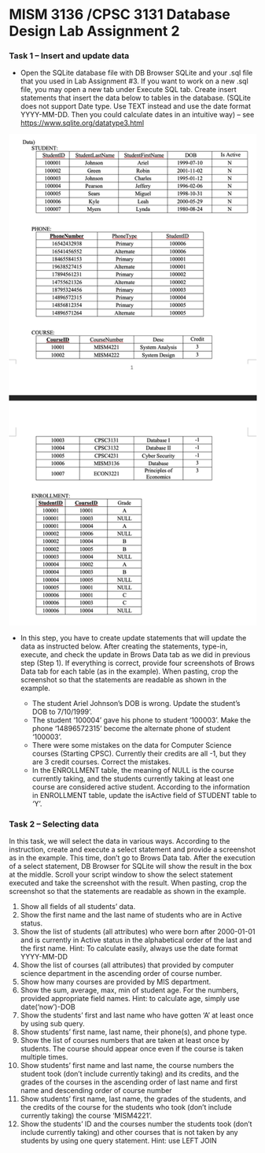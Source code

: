 # MISM 3136 /CPSC 3131 Database Design Lab Assignment 2

### Task 1 – Insert and update data

- Open the SQLite database file with DB Browser SQLite and your .sql file that you used in Lab Assignment #3. If you want to work on a new .sql file, you may open a new tab under Execute SQL tab. Create insert statements that insert the data below to tables in the database. (SQLite does not support Date type. Use TEXT instead and use the date format YYYY-MM-DD. Then you could calculate dates in an intuitive way) – see https://www.sqlite.org/datatype3.html

![Chart](chart.png)

- In this step, you have to create update statements that will update the data as instructed below. After creating the statements, type-in, execute, and check the update in Brows Data tab as we did in previous step (Step 1). If everything is correct, provide four screenshots of Brows Data tab for each table (as in the example). When pasting, crop the screenshot so that the statements are readable as shown in the example.

    - The student Ariel Johnson’s DOB is wrong. Update the student’s DOB to 7/10/1999’.
    - The student ‘100004’ gave his phone to student ‘100003’. Make the phone ‘14896572315’ become the alternate phone of student ‘100003’.
    - There were some mistakes on the data for Computer Science courses (Starting CPSC). Currently their credits are all -1, but they are 3 credit courses. Correct the mistakes. 
    - In the ENROLLMENT table, the meaning of NULL is the course currently taking, and the students currently taking at least one course are considered active student. According to the information in ENROLLMENT table, update the isActive field of STUDENT table to ‘Y’.

### Task 2 – Selecting data

In this task, we will select the data in various ways. According to the instruction, create and execute a select statement and provide a screenshot as in the example. This time, don’t go to Brows Data tab. After the execution of a select statement, DB Browser for SQLite will show the result in the box at the middle. Scroll your script window to show the select statement executed and take the screenshot with the result. When pasting, crop the screenshot so that the statements are readable as shown in the example.

1. Show all fields of all students’ data.
2.	Show the first name and the last name of students who are in Active status.
3.	Show the list of students (all attributes) who were born after 2000-01-01 and is currently in Active status in the alphabetical order of the last and the first name. Hint: To calculate easily, always use the date format YYYY-MM-DD
4.	Show the list of courses (all attributes) that provided by computer science department in the ascending order of course number.
5.	Show how many courses are provided by MIS department.
6.	Show the sum, average, max, min of student age. For the numbers, provided appropriate field names. Hint: to calculate age, simply use date(‘now’)-DOB
7.	Show the students’ first and last name who have gotten ‘A’ at least once by using sub query.
8.	Show students’ first name, last name, their phone(s), and phone type.
9.	Show the list of courses numbers that are taken at least once by students. The course should appear once even if the course is taken multiple times.
10.	Show students’ first name and last name, the course numbers the student took (don’t include currently taking) and its credits, and the grades of the courses in the ascending order of last name and first name and descending order of course number 
11.	Show students’ first name, last name, the grades of the students, and the credits of the course for the students who took (don’t include currently taking) the course ‘MISM4221’. 
12.	Show the students’ ID and the courses number the students took (don’t include currently taking) and other courses that is not taken by any students by using one query statement. Hint: use LEFT JOIN
